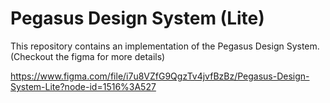 # Pegasus Design System (Lite)

This repository contains an implementation of the Pegasus Design System. (Checkout the figma for more details)


https://www.figma.com/file/i7u8VZfG9QgzTv4jvfBzBz/Pegasus-Design-System-Lite?node-id=1516%3A527
